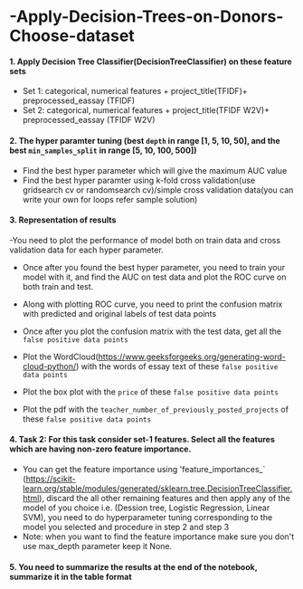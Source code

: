 # -Apply-Decision-Trees-on-Donors-Choose-dataset

#### 1. Apply Decision Tree Classifier(DecisionTreeClassifier) on these feature sets
- Set 1: categorical, numerical features + project_title(TFIDF)+ preprocessed_eassay (TFIDF)
- Set 2: categorical, numerical features + project_title(TFIDF W2V)+ preprocessed_eassay (TFIDF W2V)

#### 2. The hyper paramter tuning (best `depth` in range [1, 5, 10, 50], and the best `min_samples_split` in range [5, 10, 100, 500])
- Find the best hyper parameter which will give the maximum AUC value
- Find the best hyper paramter using k-fold cross validation(use gridsearch cv or randomsearch cv)/simple cross validation data(you can write your own for loops refer sample solution)

#### 3. Representation of results
-You need to plot the performance of model both on train data and cross validation data for each hyper parameter.
- Once after you found the best hyper parameter, you need to train your model with it, and find the AUC on test data and plot the ROC curve on both train and test.
- Along with plotting ROC curve, you need to print the confusion matrix with predicted and original labels of test data points

- Once after you plot the confusion matrix with the test data, get all the `false positive data points`
- Plot the WordCloud(https://www.geeksforgeeks.org/generating-word-cloud-python/) with the words of essay text of these `false positive data points`
- Plot the box plot with the `price` of these `false positive data points`
- Plot the pdf with the `teacher_number_of_previously_posted_projects` of these `false positive data points`
#### 4. Task 2: For this task consider set-1 features. Select all the features which are having non-zero feature importance.
- You can get the feature importance using 'feature_importances_` (https://scikit-learn.org/stable/modules/generated/sklearn.tree.DecisionTreeClassifier.html), discard the all other remaining features and then apply any of the model of you choice i.e. (Dession tree, Logistic Regression, Linear SVM), you need to do hyperparameter tuning corresponding to the model you selected and procedure in step 2 and step 3
- Note: when you want to find the feature importance make sure you don't use max_depth parameter keep it None.

#### 5. You need to summarize the results at the end of the notebook, summarize it in the table format
